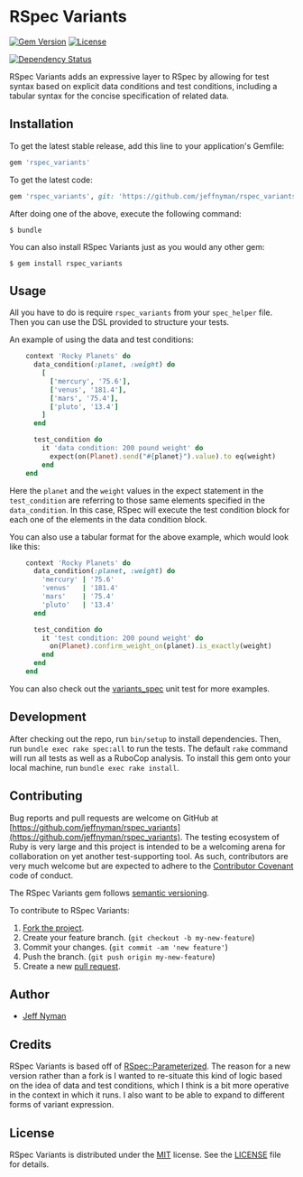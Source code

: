 # RSpec Variants

[![Gem Version](https://badge.fury.io/rb/rspec_variants.svg)](http://badge.fury.io/rb/rspec_variants)
[![License](http://img.shields.io/badge/license-MIT-blue.svg)](https://github.com/jeffnyman/rspec_variants/blob/master/LICENSE.md)

[![Dependency Status](https://gemnasium.com/jeffnyman/rspec_variants.png)](https://gemnasium.com/jeffnyman/rspec_variants)

RSpec Variants adds an expressive layer to RSpec by allowing for test syntax based on explicit data conditions and test conditions, including a tabular syntax for the concise specification of related data.

## Installation

To get the latest stable release, add this line to your application's Gemfile:

```ruby
gem 'rspec_variants'
```

To get the latest code:

```ruby
gem 'rspec_variants', git: 'https://github.com/jeffnyman/rspec_variants'
```

After doing one of the above, execute the following command:

    $ bundle

You can also install RSpec Variants just as you would any other gem:

    $ gem install rspec_variants

## Usage

All you have to do is require `rspec_variants` from your `spec_helper` file. Then you can use the DSL provided to structure your tests.

An example of using the data and test conditions:

```ruby
    context 'Rocky Planets' do
      data_condition(:planet, :weight) do
        [
          ['mercury', '75.6'],
          ['venus', '181.4'],
          ['mars', '75.4'],
          ['pluto', '13.4']
        ]
      end

      test_condition do
        it 'data condition: 200 pound weight' do
          expect(on(Planet).send("#{planet}").value).to eq(weight)
        end
    end
```

Here the `planet` and the `weight` values in the expect statement in the `test_condition` are referring to those same elements specified in the `data_condition`. In this case, RSpec will execute the test condition block for each one of the elements in the data condition block.

You can also use a tabular format for the above example, which would look like this:

```ruby
    context 'Rocky Planets' do
      data_condition(:planet, :weight) do
        'mercury' | '75.6'
        'venus'   | '181.4'
        'mars'    | '75.4'
        'pluto'   | '13.4'
      end

      test_condition do
        it 'test condition: 200 pound weight' do
          on(Planet).confirm_weight_on(planet).is_exactly(weight)
        end
      end
    end
```

You can also check out the [variants_spec](https://github.com/jeffnyman/rspec_variants/blob/master/spec/rspec/variants_spec.rb) unit test for more examples.

## Development

After checking out the repo, run `bin/setup` to install dependencies. Then, run `bundle exec rake spec:all` to run the tests. The default `rake` command will run all tests as well as a RuboCop analysis. To install this gem onto your local machine, run `bundle exec rake install`.

## Contributing

Bug reports and pull requests are welcome on GitHub at [https://github.com/jeffnyman/rspec_variants](https://github.com/jeffnyman/rspec_variants). The testing ecosystem of Ruby is very large and this project is intended to be a welcoming arena for collaboration on yet another test-supporting tool. As such, contributors are very much welcome but are expected to adhere to the [Contributor Covenant](http://contributor-covenant.org) code of conduct.

The RSpec Variants gem follows [semantic versioning](http://semver.org).

To contribute to RSpec Variants:

1. [Fork the project](http://gun.io/blog/how-to-github-fork-branch-and-pull-request/).
2. Create your feature branch. (`git checkout -b my-new-feature`)
3. Commit your changes. (`git commit -am 'new feature'`)
4. Push the branch. (`git push origin my-new-feature`)
5. Create a new [pull request](https://help.github.com/articles/using-pull-requests).

## Author

* [Jeff Nyman](http://testerstories.com)

## Credits

RSpec Variants is based off of [RSpec::Parameterized](https://github.com/tomykaira/rspec-parameterized). The reason for a new version rather than a fork is I wanted to re-situate this kind of logic based on the idea of data and test conditions, which I think is a bit more operative in the context in which it runs. I also want to be able to expand to different forms of variant expression.

## License

RSpec Variants is distributed under the [MIT](http://www.opensource.org/licenses/MIT) license.
See the [LICENSE](https://github.com/jeffnyman/rspec_variants/blob/master/LICENSE.md) file for details.
